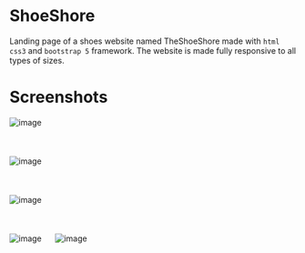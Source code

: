 # ShoeShore
Landing page of a shoes website named TheShoeShore made with <code>html</code> <code>css3</code> and <code>bootstrap 5</code> framework. The website is made fully responsive to all types of sizes.
# Screenshots
![image](https://user-images.githubusercontent.com/99826773/184112935-eb60297d-60a1-49f0-982b-035323846521.png)
<br /><br /><br /><br />
![image](https://user-images.githubusercontent.com/99826773/184113194-f5d3855e-3188-4c3a-8525-d766e73db870.png)
<br /><br /><br /><br />
![image](https://user-images.githubusercontent.com/99826773/184113523-a4b24cf8-2983-466d-8899-f6bc5f134151.png)
<br /><br /><br /><br />
![image](https://user-images.githubusercontent.com/99826773/184113644-27ad384c-fdd6-4087-9cbf-a27ac83ef3a0.png) &nbsp; &nbsp; &nbsp;![image](https://user-images.githubusercontent.com/99826773/184114773-fcae6283-5b9d-4928-b9ae-dae15e5089a4.png)
